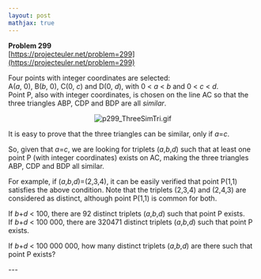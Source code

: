 ```yaml
---
layout: post
mathjax: true
---
```

**Problem 299**  
[https://projecteuler.net/problem=299](https://projecteuler.net/problem=299)

<p>Four points with integer coordinates are selected:<br />A(<var>a</var>, 0), B(<var>b</var>, 0), C(0, <var>c</var>) and D(0, <var>d</var>), 
with 0 &lt; <var>a</var> &lt; <var>b</var> and 0 &lt; <var>c</var> &lt; <var>d</var>.<br />
Point P, also with integer coordinates, is chosen on the line AC so that the three triangles ABP, CDP and BDP are all <dfn title="Have equal angles">similar</dfn>.</p>
<div align="center"><img src="https://projecteuler.net/project/images/p299_ThreeSimTri.gif" class="dark_img" alt="p299_ThreeSimTri.gif" /></div>
<p>It is easy to prove that the three triangles can be similar, only if <var>a</var>=<var>c</var>.</p>

<p>So, given that <var>a</var>=<var>c</var>, we are looking for triplets (<var>a</var>,<var>b</var>,<var>d</var>) such that at least one point P (with integer coordinates) exists on AC, making the three triangles ABP, CDP and BDP all similar.</p>

<p>For example, if (<var>a</var>,<var>b</var>,<var>d</var>)=(2,3,4), it can be easily verified that point P(1,1) satisfies the above condition. 
Note that the triplets (2,3,4) and (2,4,3) are considered as distinct, although point P(1,1) is common for both.</p>

<p>If <var>b</var>+<var>d</var> &lt; 100, there are 92 distinct triplets (<var>a</var>,<var>b</var>,<var>d</var>) such that point P exists.<br />
If <var>b</var>+<var>d</var> &lt; 100 000, there are 320471 distinct triplets (<var>a</var>,<var>b</var>,<var>d</var>) such that point P exists.</p>
<p>If <var>b</var>+<var>d</var> &lt; 100 000 000, how many distinct triplets (<var>a</var>,<var>b</var>,<var>d</var>) are there such that point P exists?</p>
---

